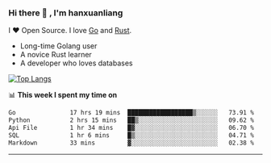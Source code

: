 ### Hi there 👋 , I'm hanxuanliang

<!--
**hanxuanliang/hanxuanliang** is a ✨ _special_ ✨ repository because its `README.md` (this file) appears on your GitHub profile.

Here are some ideas to get you started:

- 🔭 I’m currently working on ...
- 🌱 I’m currently learning ...
- 👯 I’m looking to collaborate on ...
- 🤔 I’m looking for help with ...
- 💬 Ask me about ...
- 📫 How to reach me: ...
- 😄 Pronouns: ...
- ⚡ Fun fact: ...
-->
I ❤ Open Source. I love [Go](https://golang.org) and [Rust](https://www.rust-lang.org/zh-CN/).

* Long-time Golang user
* A novice Rust learner
* A developer who loves databases

[![Top Langs](https://github-readme-stats.vercel.app/api?username=hanxuanliang&show_icons=true&count_private=true&line_height=40)](https://github.com/anuraghazra/github-readme-stats)

📊 **This week I spent my time on**
<!--START_SECTION:waka-->

```txt
Go               17 hrs 19 mins  ██████████████████▒░░░░░░   73.91 %
Python           2 hrs 15 mins   ██▒░░░░░░░░░░░░░░░░░░░░░░   09.62 %
Api File         1 hr 34 mins    █▓░░░░░░░░░░░░░░░░░░░░░░░   06.70 %
SQL              1 hr 6 mins     █▒░░░░░░░░░░░░░░░░░░░░░░░   04.71 %
Markdown         33 mins         ▓░░░░░░░░░░░░░░░░░░░░░░░░   02.38 %
```

<!--END_SECTION:waka-->

***
